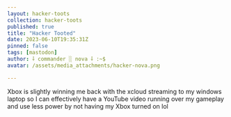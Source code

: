 ```yaml
---
layout: hacker-toots
collection: hacker-toots
published: true
title: "Hacker Tooted"
date: 2023-06-10T19:35:31Z
pinned: false
tags: [mastodon]
author: ⸸ commander ░ nova ⸸ :~$
avatar: /assets/media_attachments/hacker-nova.png

---
```


<p>Xbox is slightly winning me back with the xcloud streaming to my windows laptop so I can effectively have a YouTube video running over my gameplay and use less power by not having my Xbox turned on lol</p>


